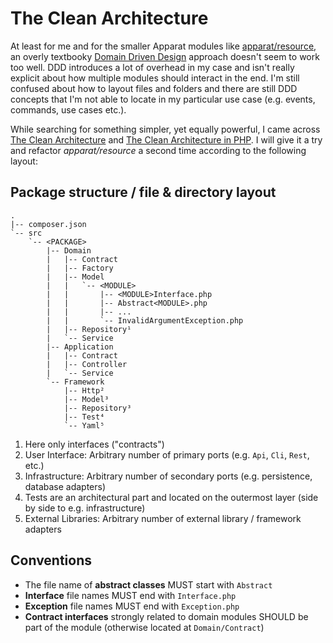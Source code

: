 # The Clean Architecture

At least for me and for the smaller Apparat modules like [apparat/resource](https://github.com/apparat/resource), an overly textbooky [Domain Driven Design](DDD.md) approach doesn't seem to work too well. DDD introduces a lot of overhead in my case and isn't really explicit about how multiple modules should interact in the end. I'm still confused about how to layout files and folders and there are still DDD concepts that I'm not able to locate in my particular use case (e.g. events, commands, use cases etc.).
 
While searching for something simpler, yet equally powerful, I came across [The Clean Architecture](http://blog.8thlight.com/uncle-bob/2012/08/13/the-clean-architecture.html) and [The Clean Architecture in PHP](https://leanpub.com/cleanphp). I will give it a try and refactor *apparat/resource* a second time according to the following layout:

## Package structure / file & directory layout

```
.
|-- composer.json
`-- src
    `-- <PACKAGE>
        |-- Domain
        |   |-- Contract
        |   |-- Factory
        |   |-- Model
        |   |   `-- <MODULE>
        |   |       |-- <MODULE>Interface.php
        |   |       |-- Abstract<MODULE>.php
        |   |       |-- ...
        |   |       `-- InvalidArgumentException.php
        |   |-- Repository¹
        |   `-- Service
        |-- Application
        |   |-- Contract
        |   |-- Controller
        |   `-- Service
        `-- Framework
            |-- Http²
            |-- Model³
            |-- Repository³
            |-- Test⁴
            `-- Yaml⁵
```

1. Here only interfaces ("contracts")
2. User Interface: Arbitrary number of primary ports (e.g. `Api`, `Cli`, `Rest`, etc.)
3. Infrastructure: Arbitrary number of secondary ports (e.g. persistence, database adapters)
4. Tests are an architectural part and located on the outermost layer (side by side to e.g. infrastructure)
5. External Libraries: Arbitrary number of external library / framework adapters

## Conventions

* The file name of **abstract classes** MUST start with `Abstract`
* **Interface** file names MUST end with `Interface.php`
* **Exception** file names MUST end with `Exception.php`
* **Contract interfaces** strongly related to domain modules SHOULD be part of the module (otherwise located at `Domain/Contract`)